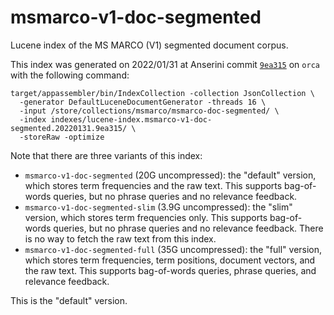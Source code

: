 # msmarco-v1-doc-segmented

Lucene index of the MS MARCO (V1) segmented document corpus.

This index was generated on 2022/01/31 at Anserini commit [`9ea315`](https://github.com/castorini/anserini/commit/9ea3159adeeffd84e10e197af4c36febb5b74c7b) on `orca` with the following command:

```
target/appassembler/bin/IndexCollection -collection JsonCollection \
  -generator DefaultLuceneDocumentGenerator -threads 16 \
  -input /store/collections/msmarco/msmarco-doc-segmented/ \
  -index indexes/lucene-index.msmarco-v1-doc-segmented.20220131.9ea315/ \
  -storeRaw -optimize
```

Note that there are three variants of this index:

+ `msmarco-v1-doc-segmented` (20G uncompressed): the "default" version, which stores term frequencies and the raw text. This supports bag-of-words queries, but no phrase queries and no relevance feedback.
+ `msmarco-v1-doc-segmented-slim` (3.9G uncompressed): the "slim" version, which stores term frequencies only. This supports bag-of-words queries, but no phrase queries and no relevance feedback. There is no way to fetch the raw text from this index.
+ `msmarco-v1-doc-segmented-full` (35G uncompressed): the "full" version, which stores term frequencies, term positions, document vectors, and the raw text. This supports bag-of-words queries, phrase queries, and relevance feedback.

This is the "default" version.